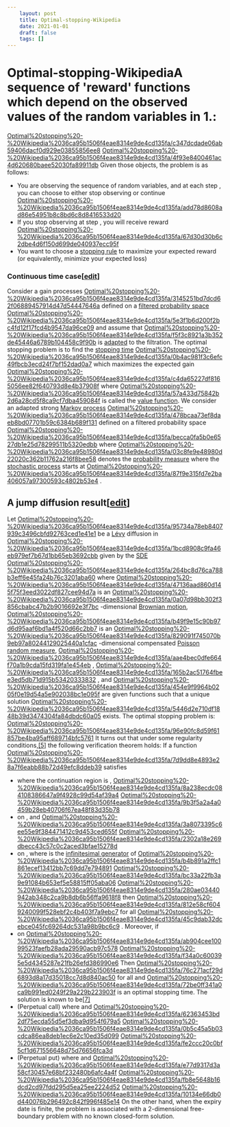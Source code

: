 ```yaml
---
 	layout: post
 	title: Optimal-stopping-Wikipedia
 	date: 2021-01-01
 	draft: false
 	tags: []
---
```


# Optimal-stopping-WikipediaA sequence of 'reward' functions which depend on the observed values of the random variables in 1.:
[Optimal%20stopping%20-%20Wikipedia%2036ca95b1506f4eae8314e9de4cd135fa/c347dcdade06ab59406dacf0d929e03855856ee8](Optimal%20stopping%20-%20Wikipedia%2036ca95b1506f4eae8314e9de4cd135fa/c347dcdade06ab59406dacf0d929e03855856ee8)
[Optimal%20stopping%20-%20Wikipedia%2036ca95b1506f4eae8314e9de4cd135fa/4f93e8400461ac4d620680baee52030fa89911db](Optimal%20stopping%20-%20Wikipedia%2036ca95b1506f4eae8314e9de4cd135fa/4f93e8400461ac4d620680baee52030fa89911db)
Given those objects, the problem is as follows:
- You are observing the sequence of random variables, and at each step , you can choose to either stop observing or continue
[Optimal%20stopping%20-%20Wikipedia%2036ca95b1506f4eae8314e9de4cd135fa/add78d8608ad86e54951b8c8bd6c8d8416533d20](Optimal%20stopping%20-%20Wikipedia%2036ca95b1506f4eae8314e9de4cd135fa/add78d8608ad86e54951b8c8bd6c8d8416533d20)
- If you stop observing at step , you will receive reward
[Optimal%20stopping%20-%20Wikipedia%2036ca95b1506f4eae8314e9de4cd135fa/67d30d30b6c2dbe4d6f150d699de040937ecc95f](Optimal%20stopping%20-%20Wikipedia%2036ca95b1506f4eae8314e9de4cd135fa/67d30d30b6c2dbe4d6f150d699de040937ecc95f)
- You want to choose a [stopping rule](https://en.wikipedia.org/wiki/Stopping_rule) to maximize your expected reward (or equivalently, minimize your expected loss)
### Continuous time case[[edit](https://en.wikipedia.org/w/index.php?title=Optimal_stopping&action=edit&section=3)]
Consider a gain processes
[Optimal%20stopping%20-%20Wikipedia%2036ca95b1506f4eae8314e9de4cd135fa/3145251bd7dcd62f06889457914d47d54447646a](Optimal%20stopping%20-%20Wikipedia%2036ca95b1506f4eae8314e9de4cd135fa/3145251bd7dcd62f06889457914d47d54447646a)
defined on a [filtered probability space](https://en.wikipedia.org/wiki/Filtered_probability_space)
[Optimal%20stopping%20-%20Wikipedia%2036ca95b1506f4eae8314e9de4cd135fa/5e3f1b6d200f2bc4fd12f17fcd4b9547da96ce09](Optimal%20stopping%20-%20Wikipedia%2036ca95b1506f4eae8314e9de4cd135fa/5e3f1b6d200f2bc4fd12f17fcd4b9547da96ce09)
and assume that
[Optimal%20stopping%20-%20Wikipedia%2036ca95b1506f4eae8314e9de4cd135fa/f5f3c8921a3b352de45446a6789b104458c9f90b](Optimal%20stopping%20-%20Wikipedia%2036ca95b1506f4eae8314e9de4cd135fa/f5f3c8921a3b352de45446a6789b104458c9f90b)
is [adapted](https://en.wikipedia.org/wiki/Adapted_process) to the filtration.
The optimal stopping problem is to find the [stopping time](https://en.wikipedia.org/wiki/Stopping_time)
[Optimal%20stopping%20-%20Wikipedia%2036ca95b1506f4eae8314e9de4cd135fa/0b4ac981f3c6efc49fbcb3ecd24f7bf152dad0a7](Optimal%20stopping%20-%20Wikipedia%2036ca95b1506f4eae8314e9de4cd135fa/0b4ac981f3c6efc49fbcb3ecd24f7bf152dad0a7)
which maximizes the expected gain
[Optimal%20stopping%20-%20Wikipedia%2036ca95b1506f4eae8314e9de4cd135fa/c4da65227df8165056ee82f640793d8e4b37908f](Optimal%20stopping%20-%20Wikipedia%2036ca95b1506f4eae8314e9de4cd135fa/c4da65227df8165056ee82f640793d8e4b37908f)
where
[Optimal%20stopping%20-%20Wikipedia%2036ca95b1506f4eae8314e9de4cd135fa/57a433d75842b2d6a28cd5f8ca9cf7dba459084f](Optimal%20stopping%20-%20Wikipedia%2036ca95b1506f4eae8314e9de4cd135fa/57a433d75842b2d6a28cd5f8ca9cf7dba459084f)
is called the [value function](https://en.wikipedia.org/wiki/Value_function).
We consider an adapted strong [Markov process](https://en.wikipedia.org/wiki/Markov_process)
[Optimal%20stopping%20-%20Wikipedia%2036ca95b1506f4eae8314e9de4cd135fa/478bcaa73ef8daeb8bd07701b59c6384b689f131](Optimal%20stopping%20-%20Wikipedia%2036ca95b1506f4eae8314e9de4cd135fa/478bcaa73ef8daeb8bd07701b59c6384b689f131)
defined on a filtered probability space
[Optimal%20stopping%20-%20Wikipedia%2036ca95b1506f4eae8314e9de4cd135fa/becca0fa5b0e6527db1e25d78299511b5320edbb](Optimal%20stopping%20-%20Wikipedia%2036ca95b1506f4eae8314e9de4cd135fa/becca0fa5b0e6527db1e25d78299511b5320edbb)
where
[Optimal%20stopping%20-%20Wikipedia%2036ca95b1506f4eae8314e9de4cd135fa/03c8fe9e48980d22020c362b11762a216f8bee58](Optimal%20stopping%20-%20Wikipedia%2036ca95b1506f4eae8314e9de4cd135fa/03c8fe9e48980d22020c362b11762a216f8bee58)
denotes the [probability measure](https://en.wikipedia.org/wiki/Probability_measure) where the [stochastic process](https://en.wikipedia.org/wiki/Stochastic_process) starts at
[Optimal%20stopping%20-%20Wikipedia%2036ca95b1506f4eae8314e9de4cd135fa/87f9e315fd7e2ba406057a97300593c4802b53e4](Optimal%20stopping%20-%20Wikipedia%2036ca95b1506f4eae8314e9de4cd135fa/87f9e315fd7e2ba406057a97300593c4802b53e4)
.
## A jump diffusion result[[edit](https://en.wikipedia.org/w/index.php?title=Optimal_stopping&action=edit&section=5)]
Let
[Optimal%20stopping%20-%20Wikipedia%2036ca95b1506f4eae8314e9de4cd135fa/95734a78eb8407939c3496cbfd92763ced1e41e1](Optimal%20stopping%20-%20Wikipedia%2036ca95b1506f4eae8314e9de4cd135fa/95734a78eb8407939c3496cbfd92763ced1e41e1)
be a [Lévy](https://en.wikipedia.org/wiki/L%C3%A9vy_process) diffusion in
[Optimal%20stopping%20-%20Wikipedia%2036ca95b1506f4eae8314e9de4cd135fa/1bcd8908c9fa46eb979ef7b67d1bb65eb3692cbb](Optimal%20stopping%20-%20Wikipedia%2036ca95b1506f4eae8314e9de4cd135fa/1bcd8908c9fa46eb979ef7b67d1bb65eb3692cbb)
given by the [SDE](https://en.wikipedia.org/wiki/Stochastic_differential_equation)
[Optimal%20stopping%20-%20Wikipedia%2036ca95b1506f4eae8314e9de4cd135fa/264bc8d76ca788b3eff6e45fa24b76c3201aba60](Optimal%20stopping%20-%20Wikipedia%2036ca95b1506f4eae8314e9de4cd135fa/264bc8d76ca788b3eff6e45fa24b76c3201aba60)
where
[Optimal%20stopping%20-%20Wikipedia%2036ca95b1506f4eae8314e9de4cd135fa/47136aad860d145f75f3eed3022df827cee94d7a](Optimal%20stopping%20-%20Wikipedia%2036ca95b1506f4eae8314e9de4cd135fa/47136aad860d145f75f3eed3022df827cee94d7a)
is an
[Optimal%20stopping%20-%20Wikipedia%2036ca95b1506f4eae8314e9de4cd135fa/0a07d98bb302f3856cbabc47b2b9016692e3f7bc](Optimal%20stopping%20-%20Wikipedia%2036ca95b1506f4eae8314e9de4cd135fa/0a07d98bb302f3856cbabc47b2b9016692e3f7bc)
-dimensional [Brownian motion](https://en.wikipedia.org/wiki/Brownian_motion),
[Optimal%20stopping%20-%20Wikipedia%2036ca95b1506f4eae8314e9de4cd135fa/b49f9e15c90b97d6d95aaf6bd1a4f520d66c2bb7](Optimal%20stopping%20-%20Wikipedia%2036ca95b1506f4eae8314e9de4cd135fa/b49f9e15c90b97d6d95aaf6bd1a4f520d66c2bb7)
is an
[Optimal%20stopping%20-%20Wikipedia%2036ca95b1506f4eae8314e9de4cd135fa/829091f745070b9eb97a80244129025440a1cfac](Optimal%20stopping%20-%20Wikipedia%2036ca95b1506f4eae8314e9de4cd135fa/829091f745070b9eb97a80244129025440a1cfac)
-dimensional compensated [Poisson random measure](https://en.wikipedia.org/wiki/Poisson_random_measure),
[Optimal%20stopping%20-%20Wikipedia%2036ca95b1506f4eae8314e9de4cd135fa/aae4bec0dfe664f70a1b9cda15fd319fa1e454eb](Optimal%20stopping%20-%20Wikipedia%2036ca95b1506f4eae8314e9de4cd135fa/aae4bec0dfe664f70a1b9cda15fd319fa1e454eb)
,
[Optimal%20stopping%20-%20Wikipedia%2036ca95b1506f4eae8314e9de4cd135fa/165b2ac51764fbee3ed5db71d915b53420333832](Optimal%20stopping%20-%20Wikipedia%2036ca95b1506f4eae8314e9de4cd135fa/165b2ac51764fbee3ed5db71d915b53420333832)
, and
[Optimal%20stopping%20-%20Wikipedia%2036ca95b1506f4eae8314e9de4cd135fa/454e9f9964b0205f0e19d54a5e902038bc1e095f](Optimal%20stopping%20-%20Wikipedia%2036ca95b1506f4eae8314e9de4cd135fa/454e9f9964b0205f0e19d54a5e902038bc1e095f)
are given functions such that a unique solution
[Optimal%20stopping%20-%20Wikipedia%2036ca95b1506f4eae8314e9de4cd135fa/5446d2e710df1848b39d3474304fa84dbdc60a05](Optimal%20stopping%20-%20Wikipedia%2036ca95b1506f4eae8314e9de4cd135fa/5446d2e710df1848b39d3474304fa84dbdc60a05)
exists.
The optimal stopping problem is:
[Optimal%20stopping%20-%20Wikipedia%2036ca95b1506f4eae8314e9de4cd135fa/96e90fc8d59f61857be4ba95aff689714bfc5761](Optimal%20stopping%20-%20Wikipedia%2036ca95b1506f4eae8314e9de4cd135fa/96e90fc8d59f61857be4ba95aff689714bfc5761)
It turns out that under some regularity conditions,[[5]](https://en.wikipedia.org/wiki/Optimal_stopping) the following verification theorem holds:
If a function
[Optimal%20stopping%20-%20Wikipedia%2036ca95b1506f4eae8314e9de4cd135fa/7d9dd8e4893e28a7f6eabb88b72d49efc8ddeb39](Optimal%20stopping%20-%20Wikipedia%2036ca95b1506f4eae8314e9de4cd135fa/7d9dd8e4893e28a7f6eabb88b72d49efc8ddeb39)
satisfies
- where the continuation region is ,
[Optimal%20stopping%20-%20Wikipedia%2036ca95b1506f4eae8314e9de4cd135fa/8a238ecdc084108386647a9f4928c99d54af39a4](Optimal%20stopping%20-%20Wikipedia%2036ca95b1506f4eae8314e9de4cd135fa/8a238ecdc084108386647a9f4928c99d54af39a4)
[Optimal%20stopping%20-%20Wikipedia%2036ca95b1506f4eae8314e9de4cd135fa/9b3f5a2a4a0459b28eb40706f67ea48f83d35b78](Optimal%20stopping%20-%20Wikipedia%2036ca95b1506f4eae8314e9de4cd135fa/9b3f5a2a4a0459b28eb40706f67ea48f83d35b78)
- on , and
[Optimal%20stopping%20-%20Wikipedia%2036ca95b1506f4eae8314e9de4cd135fa/3a8073395c6ee55e9f384471412c9d453ced655f](Optimal%20stopping%20-%20Wikipedia%2036ca95b1506f4eae8314e9de4cd135fa/3a8073395c6ee55e9f384471412c9d453ced655f)
[Optimal%20stopping%20-%20Wikipedia%2036ca95b1506f4eae8314e9de4cd135fa/2302a18e269dbecc43c57c0c2aced3bfae15278d](Optimal%20stopping%20-%20Wikipedia%2036ca95b1506f4eae8314e9de4cd135fa/2302a18e269dbecc43c57c0c2aced3bfae15278d)
- on , where is the [infinitesimal generator](https://en.wikipedia.org/wiki/Infinitesimal_generator_(stochastic_processes)) of
[Optimal%20stopping%20-%20Wikipedia%2036ca95b1506f4eae8314e9de4cd135fa/b4b891a2ffc1861ecef13412bb7c69dd7e794891](Optimal%20stopping%20-%20Wikipedia%2036ca95b1506f4eae8314e9de4cd135fa/b4b891a2ffc1861ecef13412bb7c69dd7e794891)
[Optimal%20stopping%20-%20Wikipedia%2036ca95b1506f4eae8314e9de4cd135fa/bc33a22fb3a9e91084b653ef5e58815ff05aba06](Optimal%20stopping%20-%20Wikipedia%2036ca95b1506f4eae8314e9de4cd135fa/bc33a22fb3a9e91084b653ef5e58815ff05aba06)
[Optimal%20stopping%20-%20Wikipedia%2036ca95b1506f4eae8314e9de4cd135fa/280ae03440942ab348c2ca9b8db6b56ffa9618f8](Optimal%20stopping%20-%20Wikipedia%2036ca95b1506f4eae8314e9de4cd135fa/280ae03440942ab348c2ca9b8db6b56ffa9618f8)
then
[Optimal%20stopping%20-%20Wikipedia%2036ca95b1506f4eae8314e9de4cd135fa/812e58cf6049240099f528ebf2c4b403f7a9ebc7](Optimal%20stopping%20-%20Wikipedia%2036ca95b1506f4eae8314e9de4cd135fa/812e58cf6049240099f528ebf2c4b403f7a9ebc7)
for all
[Optimal%20stopping%20-%20Wikipedia%2036ca95b1506f4eae8314e9de4cd135fa/45c9dab32dcebce045fc69264dc531a98b9bc6c9](Optimal%20stopping%20-%20Wikipedia%2036ca95b1506f4eae8314e9de4cd135fa/45c9dab32dcebce045fc69264dc531a98b9bc6c9)
.
Moreover, if
- on
[Optimal%20stopping%20-%20Wikipedia%2036ca95b1506f4eae8314e9de4cd135fa/ab904cee10099523faefb28ada29590acb97c578](Optimal%20stopping%20-%20Wikipedia%2036ca95b1506f4eae8314e9de4cd135fa/ab904cee10099523faefb28ada29590acb97c578)
[Optimal%20stopping%20-%20Wikipedia%2036ca95b1506f4eae8314e9de4cd135fa/f34a0c600395e5d4345287e21fb26efd386990e6](Optimal%20stopping%20-%20Wikipedia%2036ca95b1506f4eae8314e9de4cd135fa/f34a0c600395e5d4345287e21fb26efd386990e6)
Then
[Optimal%20stopping%20-%20Wikipedia%2036ca95b1506f4eae8314e9de4cd135fa/76c271acf29d6893d8a17d35018cc7d8d840ac50](Optimal%20stopping%20-%20Wikipedia%2036ca95b1506f4eae8314e9de4cd135fa/76c271acf29d6893d8a17d35018cc7d8d840ac50)
for all
and
[Optimal%20stopping%20-%20Wikipedia%2036ca95b1506f4eae8314e9de4cd135fa/72be0ff341a0ca9b991ed0249f29a229b223903f](Optimal%20stopping%20-%20Wikipedia%2036ca95b1506f4eae8314e9de4cd135fa/72be0ff341a0ca9b991ed0249f29a229b223903f)
is an optimal stopping time.
The solution is known to be[[7]](https://en.wikipedia.org/wiki/Optimal_stopping)
- (Perpetual call) where and
[Optimal%20stopping%20-%20Wikipedia%2036ca95b1506f4eae8314e9de4cd135fa/62363453bd2df75ecda55d5ef3dba9d954f679a5](Optimal%20stopping%20-%20Wikipedia%2036ca95b1506f4eae8314e9de4cd135fa/62363453bd2df75ecda55d5ef3dba9d954f679a5)
[Optimal%20stopping%20-%20Wikipedia%2036ca95b1506f4eae8314e9de4cd135fa/0b5c45a5b03cdca86ea8deb1ec6e2c10ed35d099](Optimal%20stopping%20-%20Wikipedia%2036ca95b1506f4eae8314e9de4cd135fa/0b5c45a5b03cdca86ea8deb1ec6e2c10ed35d099)
[Optimal%20stopping%20-%20Wikipedia%2036ca95b1506f4eae8314e9de4cd135fa/fe2ccc20c0bf5cf1d671556648d75d76656fca3d](Optimal%20stopping%20-%20Wikipedia%2036ca95b1506f4eae8314e9de4cd135fa/fe2ccc20c0bf5cf1d671556648d75d76656fca3d)
- (Perpetual put) where and
[Optimal%20stopping%20-%20Wikipedia%2036ca95b1506f4eae8314e9de4cd135fa/e77d9317d3a58cf30457e68bf232480b6afc4a4f](Optimal%20stopping%20-%20Wikipedia%2036ca95b1506f4eae8314e9de4cd135fa/e77d9317d3a58cf30457e68bf232480b6afc4a4f)
[Optimal%20stopping%20-%20Wikipedia%2036ca95b1506f4eae8314e9de4cd135fa/fb8e5648b16dcd2cd97fdd295d5ea25ee2224d52](Optimal%20stopping%20-%20Wikipedia%2036ca95b1506f4eae8314e9de4cd135fa/fb8e5648b16dcd2cd97fdd295d5ea25ee2224d52)
[Optimal%20stopping%20-%20Wikipedia%2036ca95b1506f4eae8314e9de4cd135fa/10134e66db0d440076b296492c842f996f485e14](Optimal%20stopping%20-%20Wikipedia%2036ca95b1506f4eae8314e9de4cd135fa/10134e66db0d440076b296492c842f996f485e14)
On the other hand, when the expiry date is finite, the problem is associated with a 2-dimensional free-boundary problem with no known closed-form solution.
